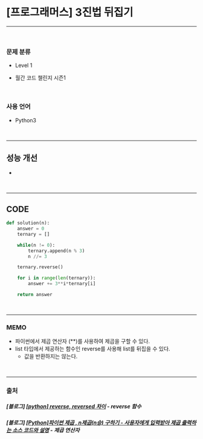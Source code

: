 # [프로그래머스] 3진법 뒤집기

---

<br>

### 문제 분류

- Level 1

- 월간 코드 챌린지 시즌1

<br>

### 사용 언어

- Python3

<br>

---

## 성능 개선

-

<br>

---

## CODE

```python
def solution(n):
    answer = 0
    ternary = []

    while(n != 0):
        ternary.append(n % 3)
        n //= 3

    ternary.reverse()

    for i in range(len(ternary)):
        answer += 3**i*ternary[i]

    return answer
```

<br>

---

### MEMO

- 파이썬에서 제곱 연산자 (\*\*)를 사용하여 제곱을 구할 수 있다.
- list 타입에서 제공하는 함수인 reverse를 사용해 list를 뒤집을 수 있다.
  - 값을 반환하지는 않는다.

<br>

---

### 출처

##### [블로그] [[python] reverse, reversed 차이](https://itholic.github.io/python-reverse-reversed/) - reverse 함수

##### [블로그] [[Python]파이썬 제곱 , n제곱(n승) 구하기 - 사용자에게 입력받아 제곱 출력하는 소스 코드와 설명](https://manniz.tistory.com/entry/Python%ED%8C%8C%EC%9D%B4%EC%8D%AC-%EC%A0%9C%EA%B3%B1-n%EC%A0%9C%EA%B3%B1n%EC%8A%B9-%EA%B5%AC%ED%95%98%EA%B8%B0-%EC%82%AC%EC%9A%A9%EC%9E%90%EC%97%90%EA%B2%8C-%EC%9E%85%EB%A0%A5%EB%B0%9B%EC%95%84-%EC%A0%9C%EA%B3%B1-%EC%B6%9C%EB%A0%A5%ED%95%98%EB%8A%94-%EC%86%8C%EC%8A%A4-%EC%BD%94%EB%93%9C%EC%99%80-%EC%84%A4%EB%AA%85) - 제곱 연산자
